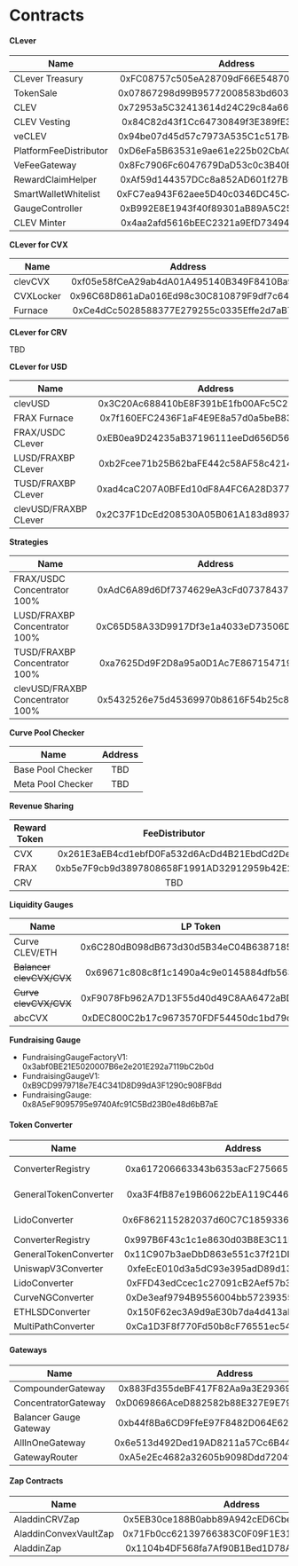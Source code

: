 # Contracts

#### CLever <a href="#user-content-clever" id="user-content-clever"></a>



| Name                   |                   Address                  |
| ---------------------- | :----------------------------------------: |
| CLever Treasury        | 0xFC08757c505eA28709dF66E54870fB6dE09f0C5E |
| TokenSale              | 0x07867298d99B95772008583bd603cfA68B8C75E7 |
| CLEV                   | 0x72953a5C32413614d24C29c84a66AE4B59581Bbf |
| CLEV Vesting           | 0x84C82d43f1Cc64730849f3E389fE3f6d776F7A4E |
| veCLEV                 | 0x94be07d45d57c7973A535C1c517Bd79E602E051e |
| PlatformFeeDistributor | 0xD6eFa5B63531e9ae61e225b02CbACD59092a35bE |
| VeFeeGateway           | 0x8Fc7906Fc6047679DaD53c0c3B40E135486421e9 |
| RewardClaimHelper      | 0xAf59d144357DCc8a852AD601f27BF6310b657a7f |
| SmartWalletWhitelist   | 0xFC7ea943F62aee5D40c0346DC45C464F74C35267 |
| GaugeController        | 0xB992E8E1943f40f89301aB89A5C254F567aF5b63 |
| CLEV Minter            | 0x4aa2afd5616bEEC2321a9EfD7349400d4F18566A |

**CLever for CVX**



| Name      |                   Address                  |
| --------- | :----------------------------------------: |
| clevCVX   | 0xf05e58fCeA29ab4dA01A495140B349F8410Ba904 |
| CVXLocker | 0x96C68D861aDa016Ed98c30C810879F9df7c64154 |
| Furnace   | 0xCe4dCc5028588377E279255c0335Effe2d7aB72a |

**CLever for CRV**



TBD

**CLever for USD**



| Name                  |                   Address                  |
| --------------------- | :----------------------------------------: |
| clevUSD               | 0x3C20Ac688410bE8F391bE1fb00AFc5C212972F86 |
| FRAX Furnace          | 0x7f160EFC2436F1aF4E9E8a57d0a5beB8345761a9 |
| FRAX/USDC CLever      | 0xEB0ea9D24235aB37196111eeDd656D56Ce4F53b1 |
| LUSD/FRAXBP CLever    | 0xb2Fcee71b25B62baFE442c58AF58c42143673cC1 |
| TUSD/FRAXBP CLever    | 0xad4caC207A0BFEd10dF8A4FC6A28D377caC730E0 |
| clevUSD/FRAXBP CLever | 0x2C37F1DcEd208530A05B061A183d8937F686157e |

**Strategies**



| Name                             |                   Address                  |
| -------------------------------- | :----------------------------------------: |
| FRAX/USDC Concentrator 100%      | 0xAdC6A89d6Df7374629eA3cFd0737843709d29F66 |
| LUSD/FRAXBP Concentrator 100%    | 0xC65D58A33D9917Df3e1a4033eD73506D9b6aCE6c |
| TUSD/FRAXBP Concentrator 100%    | 0xa7625Dd9F2D8a95a0D1Ac7E8671547197e9fcAf0 |
| clevUSD/FRAXBP Concentrator 100% | 0x5432526e75d45369970b8616F54b25c831d1e2b2 |

**Curve Pool Checker**



| Name              | Address |
| ----------------- | :-----: |
| Base Pool Checker |   TBD   |
| Meta Pool Checker |   TBD   |

**Revenue Sharing**



| Reward Token |               FeeDistributor               |
| ------------ | :----------------------------------------: |
| CVX          | 0x261E3aEB4cd1ebfD0Fa532d6AcDd4B21EbdCd2De |
| FRAX         | 0xb5e7F9cb9d3897808658F1991AD32912959b42E2 |
| CRV          |                     TBD                    |

**Liquidity Gauges**



| Name                     |                  LP Token                  |                    Gauge                   |
| ------------------------ | :----------------------------------------: | :----------------------------------------: |
| Curve CLEV/ETH           | 0x6C280dB098dB673d30d5B34eC04B6387185D3620 | 0x86e917ad6Cb44F9E6C8D9fA012acF0d0CfcF114f |
| ~~Balancer clevCVX/CVX~~ | 0x69671c808c8f1c1490a4c9e0145884dfb5631378 | 0x9b02548De409D7aAeE228BfA3ff2bCa70e7a2fe8 |
| ~~Curve clevCVX/CVX~~    | 0xF9078Fb962A7D13F55d40d49C8AA6472aBD1A5a6 | 0xF758BE28E93672d1a8482BE15EAf21aa5450F979 |
| abcCVX                   | 0xDEC800C2b17c9673570FDF54450dc1bd79c8E359 | 0xc5022291cA8281745d173bB855DCd34dda67F2f0 |

**Fundraising Gauge**



* FundraisingGaugeFactoryV1: 0x3abf0BE21E5020007B6e2e201E292a7119bC2b0d
* FundraisingGaugeV1: 0xB9CD9979718e7E4C341D8D99dA3F1290c908FBdd
* FundraisingGauge: 0x8A5eF9095795e9740Afc91C5Bd23B0e48d6bB7aE

#### Token Converter



| Name                  |                   Address                  |     Version    |
| --------------------- | :----------------------------------------: | :------------: |
| ConverterRegistry     | 0xa617206663343b6353acF27566586eE9b53DFb2b | v1, deprecated |
| GeneralTokenConverter | 0xa3F4fB87e19B60622bEA119C4469c0Df2c7c4739 | v1, deprecated |
| LidoConverter         | 0x6F862115282037d60C7C185933664178cB3108C7 | v1, deprecated |
| ConverterRegistry     | 0x997B6F43c1c1e8630d03B8E3C11B60E98A1beA90 |       v2       |
| GeneralTokenConverter | 0x11C907b3aeDbD863e551c37f21DD3F36b28A6784 |       v2       |
| UniswapV3Converter    | 0xfeEcE010d3a5dC93e395adD89d13c9aDcA872F13 |       v2       |
| LidoConverter         | 0xFFD43edCcec1c27091cB2Aef57b313037E135987 |       v2       |
| CurveNGConverter      | 0xDe3eaf9794B9556004bb57239355ED409EFbc477 |       v2       |
| ETHLSDConverter       | 0x150F62ec3A9d9aE30b7da4d413aF73d8adC15C9f |       v2       |
| MultiPathConverter    | 0xCa1D3F8f770Fd50b8cF76551ec54012C26036c2A |       v2       |

#### Gateways



| Name                   |                   Address                  | Notes      |
| ---------------------- | :----------------------------------------: | ---------- |
| CompounderGateway      | 0x883Fd355deBF417F82Aa9a3E2936971487F7Df1F |            |
| ConcentratorGateway    | 0xD069866AceD882582b88E327E9E79Da4c88292B1 |            |
| Balancer Gauge Gateway | 0xb44f8Ba6CD9FfeE97F8482D064E62Ba55edD4D72 | deprecated |
| AllInOneGateway        | 0x6e513d492Ded19AD8211a57Cc6B4493C9E6C857B |            |
| GatewayRouter          | 0xA5e2Ec4682a32605b9098Ddd7204fe84Ab932fE4 |            |

#### Zap Contracts



| Name                  |                   Address                  | Notes      |
| --------------------- | :----------------------------------------: | ---------- |
| AladdinCRVZap         | 0x5EB30ce188B0abb89A942cED6Cbe114F4d852082 | deprecated |
| AladdinConvexVaultZap | 0x71Fb0cc62139766383C0F09F1E31375023592841 | deprecated |
| AladdinZap            | 0x1104b4DF568fa7Af90B1Bed1D78A2F71e748dc8a |            |
